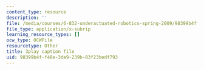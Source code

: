 ```yaml
---
content_type: resource
description: ''
file: /media/courses/6-832-underactuated-robotics-spring-2009/98399b4ff48e3de9239b83f23bedf793_9qnpQ1hVlqw.srt
file_type: application/x-subrip
learning_resource_types: []
ocw_type: OCWFile
resourcetype: Other
title: 3play caption file
uid: 98399b4f-f48e-3de9-239b-83f23bedf793
---
```

